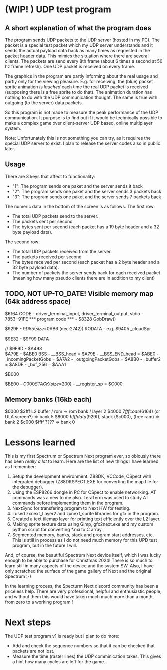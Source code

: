 # (WIP! ) UDP test program

## A short explanation of what the program does

The program sends UDP packets to the UDP server (hosted in my PC). The packet is a special test packet which my UDP server understands and it sends the actual payload data back as many times as requested in the packet header data. This mimics the situation where there are several clients. The packets are send every 8th frame (about 6 times a second at 50 hz frame refresh). One UDP packet is received on every frame.

The graphics in the program are partly informing about the real usage and partly only for the viewing pleasure. E.g. for receiving, the (blue) packet sprite animation *is lauched* each time the real UDP packet is received (supposing there is a free sprite to do that). The animation duration has nothing to do with the UDP communication thought. The same is true with outgoing (to the server) data packets. 

So this program is not made to measure the peak performance of the UDP communication. It purpose is to find out if it would be technically possible to make a complex game over client-server UDP based, online multiplayer system. 

Note: Unfortunately this is not something you can try, as it requires the special UDP server to exist. I plan to release the server codes also in public later.

## Usage

There are 3 keys that affect to functionality:
- "1": The program sends one paket and the server sends it back
- "2": The program sends one paket and the server sends 3 packets back
- "3": The program sends one paket and the server sends 7 packets back

The numeric data in the bottom of the screen is as follows. 
The first row:
- The total UDP packets send to the server.
- The packets sent per second
- The bytes sent per second (each packet has a 19 byte header and a 32 byte payload data). 

The second row:
- The total UDP packets received from the server.
- The packets received per second
- The bytes received per second (each packet has a 2 byte header and a 32 byte payload data).  
- The number of packets the server sends back for each received packet (meaning how many pseudo clients there are in addition to my client)


## TODO, NOT UP-TO_DATE! Visible memory map (64k address space)

$6164 CODE
		- driver_terminal_input, driver_terminal_output, stdio
		- $7853-$91FE *** program code ***
		- $8328 GobDraw()

$929F - $9D55 (size=$0AB6 (dec:2742))
	RODATA
		- e.g. $9405 _cloudSpr
		
$9E32 - $9F99
	DATA
	
// $9F9D - $A493	
$A79E - $ABE0
	BSS
	- __BSS_head = $A79E
	- __BSS_END_head = $ABE0
	- _incomingPacketGobs             = $A7A2
	- _outgoingPacketGobs             = $A8B0
	- _buffer2                        = $A8DE
	- _buf_256                        = $AAA1


$B000 


$BE00 - $C000
	STACK (size=$200)
	- __register_sp                   = $C000

## Memory banks (16kb each)
$0000 $3fff L2 buffer / rom                        => rom bank / layer 2
$4000 $7fff code ($6164) (or ULA screen?)          => bank 5
$8000 $bfff data($929f), stack ($c000), (free ram) => bank 2
$c000 $ffff ????	                               => bank 0

# Lessons learned
This is my first Spectrum or Spectrum Next program ever, so obiously there has been *really a lot* to learn.
Here are the list of new things I have learned as I remember:

1) Setup the development environment: Z88DK, VCCode, CSpect with integrated debugger (Z88DKSPECT.EXE for converting the map file for the debugger).
2) Using the ESP8266 dongle in PC for CSpect to enable networking. AT commands was a new to me also. TeraTerm was used to study AT commands before implementing them in the program.
3) NextSync for transfering program to Next HW for testing.
4) I used zxnext_Layer2 and zxnext_sprite libraries for gfx in the program.
5) Created a text tilemap layer for printing text efficiently over the L2 layer.
6) Making sprite texture data using Gimp, gfx2next.exe and my custom python script for converting *.nxi to C array.
7) Segmented memory, banks, stack and program start addresses, etc. This is still in process as I do not need much memory for this UPD test program, but in the future I will. 

And, of course, the beautiful Spectrum Next device itself, which I was lucky enough to be able to purchase for Christmas 2024! There is so much to learn still in many aspects of the device and the system SW. Also, I have only scratched the surface of the game gallery of Next and the original Spectrum :-) 

In the learning process, the Specturm Next discord community has been a priceless help. There are very professional, helpful and enthusiastic people, and without them this would have taken much much more than a month, from zero to a working program ! 

# Next steps

The UDP test program v1 is ready but I plan to do more:
- Add and check the sequence numbers so that it can be checked that packets are not lost. 
- Measure the time (raster lines) the UDP comminication takes. This gives a hint how many cycles are left for the game. 